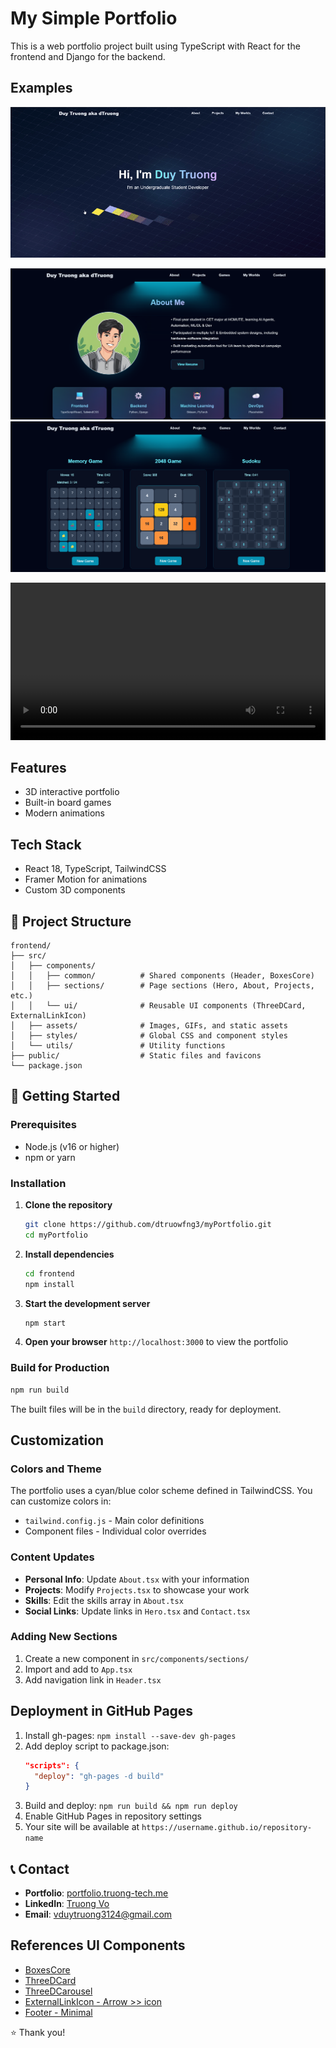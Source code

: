 # My Simple Portfolio 

This is a web portfolio project built using TypeScript with React for the frontend and Django for the backend.

## Examples

![Portfolio Demo](assets/my_portfolio_v3.gif)

![About Section](assets/about.png) ![Games Section](assets/games.png)

<video width="100%" controls>
  <source src="https://github.com/dtruowfng3/myPortfolio/assets/3dcarousel.mp4" type="video/mp4">
  Your browser does not support the video tag.
</video>


## Features

- 3D interactive portfolio
- Built-in board games
- Modern animations

## Tech Stack

- React 18, TypeScript, TailwindCSS
- Framer Motion for animations
- Custom 3D components

## 📁 Project Structure

```
frontend/
├── src/
│   ├── components/
│   │   ├── common/          # Shared components (Header, BoxesCore)
│   │   ├── sections/        # Page sections (Hero, About, Projects, etc.)
│   │   └── ui/              # Reusable UI components (ThreeDCard, ExternalLinkIcon)
│   ├── assets/              # Images, GIFs, and static assets
│   ├── styles/              # Global CSS and component styles
│   └── utils/               # Utility functions
├── public/                  # Static files and favicons
└── package.json
```

## 🚀 Getting Started

### Prerequisites
- Node.js (v16 or higher)
- npm or yarn

### Installation

1. **Clone the repository**
   ```bash
   git clone https://github.com/dtruowfng3/myPortfolio.git
   cd myPortfolio
   ```

2. **Install dependencies**
   ```bash
   cd frontend
   npm install
   ```

3. **Start the development server**
   ```bash
   npm start
   ```

4. **Open your browser**
   `http://localhost:3000` to view the portfolio

### Build for Production

```bash
npm run build
```

The built files will be in the `build` directory, ready for deployment.

## Customization

### Colors and Theme
The portfolio uses a cyan/blue color scheme defined in TailwindCSS. You can customize colors in:
- `tailwind.config.js` - Main color definitions
- Component files - Individual color overrides

### Content Updates
- **Personal Info**: Update `About.tsx` with your information
- **Projects**: Modify `Projects.tsx` to showcase your work
- **Skills**: Edit the skills array in `About.tsx`
- **Social Links**: Update links in `Hero.tsx` and `Contact.tsx`

### Adding New Sections
1. Create a new component in `src/components/sections/`
2. Import and add to `App.tsx`
3. Add navigation link in `Header.tsx`

## Deployment in GitHub Pages

1. Install gh-pages: `npm install --save-dev gh-pages`
2. Add deploy script to package.json:
   ```json
   "scripts": {
     "deploy": "gh-pages -d build"
   }
   ```
3. Build and deploy: `npm run build && npm run deploy`
4. Enable GitHub Pages in repository settings
5. Your site will be available at `https://username.github.io/repository-name`

## 📞 Contact

- **Portfolio**: [portfolio.truong-tech.me](https://portfolio.truong-tech.me/)
- **LinkedIn**: [Truong Vo](https://www.linkedin.com/in/truong-vo-814922345/)
- **Email**: vduytruong3124@gmail.com


## References UI Components

- [BoxesCore](https://ui.aceternity.com/components/background-boxes)
- [ThreeDCard](https://seraui.com/docs/threed-card)
- [ThreeDCarousel](https://seraui.com/docs/3d-carousel)
- [ExternalLinkIcon - Arrow >> icon ](https://seraui.com/docs/svg-icons)
- [Footer - Minimal](https://seraui.com/docs/footer)


⭐ Thank you!
